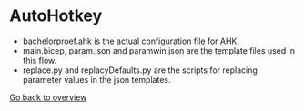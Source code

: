 # AutoHotkey

- bachelorproef.ahk is the actual configuration file for AHK.
- main.bicep, param.json and paramwin.json are the template files used in this flow.
- replace.py and replacyDefaults.py are the scripts for replacing parameter values in the json templates.

[Go back to overview](../README.md)